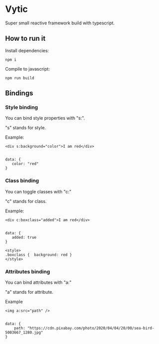 # Vytic

Super small reactive framework build with typescript.

## How to run it 

Install dependencies:

`npm i`

Compile to javascript:

`npm run build`

## Bindings

### Style binding

You can bind style properties with "s:".

"s" stands for style.

Example:

    <div s:background="color">I am red</div>


    data: {
       color: "red"
    }

### Class binding

You can toggle classes with "c:"

"c" stands for class.

Example:

    <div c:boxclass="added">I am red</div>


    data: {
       added: true
    }
    
    <style>
    .boxclass {  background: red }
    </style>
    
### Attributes binding

You can bind attributes with "a:"

"a" stands for attribute.

Example


    <img a:src="path" />


    data: {
        path: "https://cdn.pixabay.com/photo/2020/04/04/20/00/sea-bird-5003667_1280.jpg"
    }
